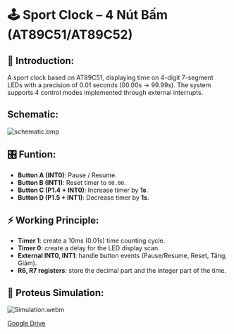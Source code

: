 # 🕹 Sport Clock – 4 Nút Bấm (AT89C51/AT89C52)

## 📌 Introduction:
A sport clock based on AT89C51, displaying time on 4-digit 7-segment LEDs with a precision of 0.01 seconds (00.00s → 99.99s). The system supports 4 control modes implemented through external interrupts.

## Schematic:
![schematic.bmp](asset\schematic.BMP)

## 🎛 Funtion:
- **Button A (INT0)**: Pause / Resume.  
- **Button B (INT1)**: Reset timer to `00.00`.  
- **Button C (P1.4 + INT0)**: Increase timer by **1s**.  
- **Button D (P1.5 + INT1)**: Decrease timer by **1s**.  

## ⚡ Working Principle:
- **Timer 1**: create a 10ms (0.01s) time counting cycle.
- **Timer 0**: create a delay for the LED display scan.
- **External INT0, INT1**: handle button events (Pause/Resume, Reset, Tăng, Giảm).  
- **R6, R7 registers**: store the decimal part and the integer part of the time.

## 🔗 Proteus Simulation:

![Simulation.webm](https://github.com/user-attachments/assets/0a006352-5118-496b-ae9b-591133156ec2)

[Google Drive](https://drive.google.com/file/d/1LzE1PslYNJz4D2bf1CjuAcTLHaWI4JPU/view?usp=sharing)  

